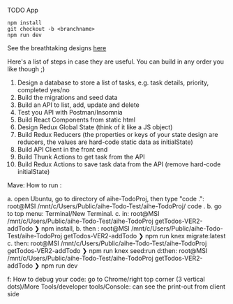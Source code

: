 TODO App

```
npm install
git checkout -b <branchname>
npm run dev
```

See the breathtaking designs [here](http://localhost:3000/designs/)

Here's a list of steps in case they are useful. You can build in any order you like though ;)

1.  Design a database to store a list of tasks, e.g. task details, priority, completed yes/no
1.  Build the migrations and seed data
1.  Build an API to list, add, update and delete
1.  Test you API with Postman/Insomnia
1.  Build React Components from static html
1.  Design Redux Global State (think of it like a JS object)
1.  Build Redux Reducers (the properties or keys of your state design are reducers, the values are hard-code static data as initialState)
1.  Build API Client in the front end
1.  Build Thunk Actions to get task from the API
1.  Build Redux Actions to save task data from the API (remove hard-code initialState)

Mave: How to run :

a. open Ubuntu, go to directory of aihe-TodoProj, then type "code .":  root@MSI /mnt/c/Users/Public/aihe-Todo-Test/aihe-TodoProj/ code .
b. go to top menu: Terminal/New Terminal. 
c. in: root@MSI /mnt/c/Users/Public/aihe-Todo-Test/aihe-TodoProj getTodos-VER2-addTodo ❯ npm install,
b. then : root@MSI /mnt/c/Users/Public/aihe-Todo-Test/aihe-TodoProj getTodos-VER2-addTodo ❯ npm run knex migrate:latest
c. then: root@MSI /mnt/c/Users/Public/aihe-Todo-Test/aihe-TodoProj getTodos-VER2-addTodo ❯  npm run knex seed:run
d:then: root@MSI /mnt/c/Users/Public/aihe-Todo-Test/aihe-TodoProj getTodos-VER2-addTodo ❯  npm run dev

f: How to debug your code: go to Chrome/right top corner (3 vertical dots)/More Tools/developer tools/Console: can see the print-out from client side
